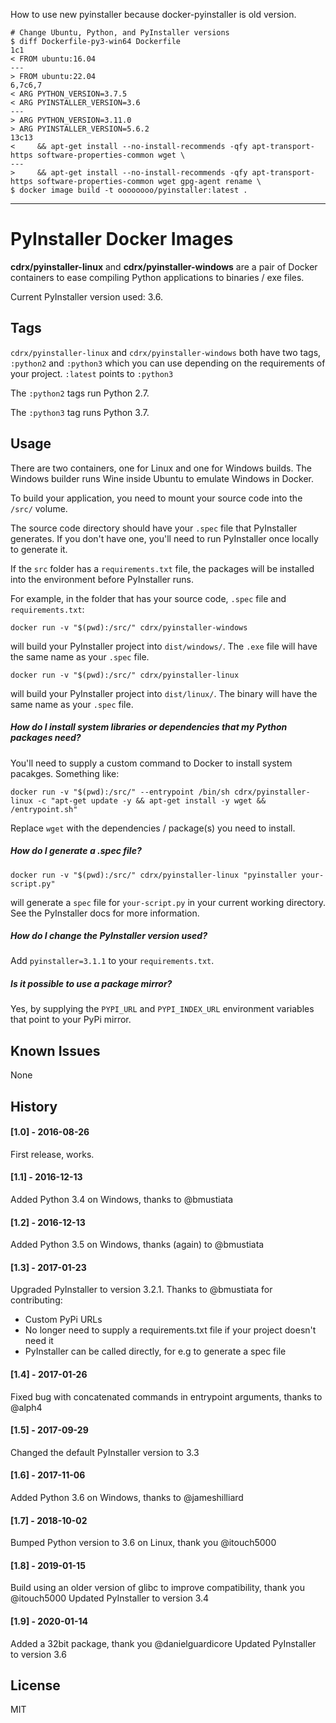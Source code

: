 How to use new pyinstaller because docker-pyinstaller is old version.

```shell
# Change Ubuntu, Python, and PyInstaller versions
$ diff Dockerfile-py3-win64 Dockerfile
1c1
< FROM ubuntu:16.04
---
> FROM ubuntu:22.04
6,7c6,7
< ARG PYTHON_VERSION=3.7.5
< ARG PYINSTALLER_VERSION=3.6
---
> ARG PYTHON_VERSION=3.11.0
> ARG PYINSTALLER_VERSION=5.6.2
13c13
<     && apt-get install --no-install-recommends -qfy apt-transport-https software-properties-common wget \
---
>     && apt-get install --no-install-recommends -qfy apt-transport-https software-properties-common wget gpg-agent rename \
$ docker image build -t oooooooo/pyinstaller:latest .

```

---

# PyInstaller Docker Images

**cdrx/pyinstaller-linux** and **cdrx/pyinstaller-windows** are a pair of Docker containers to ease compiling Python applications to binaries / exe files.

Current PyInstaller version used: 3.6.

## Tags

`cdrx/pyinstaller-linux` and `cdrx/pyinstaller-windows` both have two tags, `:python2` and `:python3` which you can use depending on the requirements of your project. `:latest` points to `:python3`

The `:python2` tags run Python 2.7.

The `:python3` tag runs Python 3.7.

## Usage

There are two containers, one for Linux and one for Windows builds. The Windows builder runs Wine inside Ubuntu to emulate Windows in Docker.

To build your application, you need to mount your source code into the `/src/` volume.

The source code directory should have your `.spec` file that PyInstaller generates. If you don't have one, you'll need to run PyInstaller once locally to generate it.

If the `src` folder has a `requirements.txt` file, the packages will be installed into the environment before PyInstaller runs.

For example, in the folder that has your source code, `.spec` file and `requirements.txt`:

```
docker run -v "$(pwd):/src/" cdrx/pyinstaller-windows
```

will build your PyInstaller project into `dist/windows/`. The `.exe` file will have the same name as your `.spec` file.

```
docker run -v "$(pwd):/src/" cdrx/pyinstaller-linux
```

will build your PyInstaller project into `dist/linux/`. The binary will have the same name as your `.spec` file.

##### How do I install system libraries or dependencies that my Python packages need?

You'll need to supply a custom command to Docker to install system pacakges. Something like:

```
docker run -v "$(pwd):/src/" --entrypoint /bin/sh cdrx/pyinstaller-linux -c "apt-get update -y && apt-get install -y wget && /entrypoint.sh"
```

Replace `wget` with the dependencies / package(s) you need to install.

##### How do I generate a .spec file?

`docker run -v "$(pwd):/src/" cdrx/pyinstaller-linux "pyinstaller your-script.py"`

will generate a `spec` file for `your-script.py` in your current working directory. See the PyInstaller docs for more information.

##### How do I change the PyInstaller version used?

Add `pyinstaller=3.1.1` to your `requirements.txt`.

##### Is it possible to use a package mirror?

Yes, by supplying the `PYPI_URL` and `PYPI_INDEX_URL` environment variables that point to your PyPi mirror.

## Known Issues

None

## History

#### [1.0] - 2016-08-26
First release, works.

#### [1.1] - 2016-12-13
Added Python 3.4 on Windows, thanks to @bmustiata

#### [1.2] - 2016-12-13
Added Python 3.5 on Windows, thanks (again) to @bmustiata

#### [1.3] - 2017-01-23
Upgraded PyInstaller to version 3.2.1.
Thanks to @bmustiata for contributing:
 - Custom PyPi URLs
 - No longer need to supply a requirements.txt file if your project doesn't need it
 - PyInstaller can be called directly, for e.g to generate a spec file

#### [1.4] - 2017-01-26
Fixed bug with concatenated commands in entrypoint arguments, thanks to @alph4

#### [1.5] - 2017-09-29
Changed the default PyInstaller version to 3.3

#### [1.6] - 2017-11-06
Added Python 3.6 on Windows, thanks to @jameshilliard

#### [1.7] - 2018-10-02
Bumped Python version to 3.6 on Linux, thank you @itouch5000

#### [1.8] - 2019-01-15
Build using an older version of glibc to improve compatibility, thank you @itouch5000
Updated PyInstaller to version 3.4

#### [1.9] - 2020-01-14
Added a 32bit package, thank you @danielguardicore
Updated PyInstaller to version 3.6


## License

MIT
